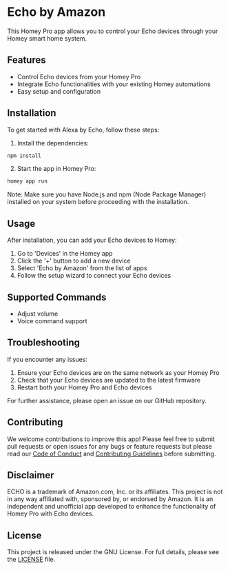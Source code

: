 # Echo by Amazon

This Homey Pro app allows you to control your Echo devices through your Homey smart home system.

## Features

- Control Echo devices from your Homey Pro
- Integrate Echo functionalities with your existing Homey automations
- Easy setup and configuration

## Installation

To get started with Alexa by Echo, follow these steps:

1. Install the dependencies:
```sh
npm install
```

2. Start the app in Homey Pro:
```sh
homey app run
```


Note: Make sure you have Node.js and npm (Node Package Manager) installed on your system before proceeding with the installation.

## Usage

After installation, you can add your Echo devices to Homey:

1. Go to 'Devices' in the Homey app
2. Click the '+' button to add a new device
3. Select 'Echo by Amazon' from the list of apps
4. Follow the setup wizard to connect your Echo devices

## Supported Commands

- Adjust volume
- Voice command support

## Troubleshooting

If you encounter any issues:

1. Ensure your Echo devices are on the same network as your Homey Pro
2. Check that your Echo devices are updated to the latest firmware
3. Restart both your Homey Pro and Echo devices

For further assistance, please open an issue on our GitHub repository.

## Contributing

We welcome contributions to improve this app! Please feel free to submit pull requests or open issues for any bugs or feature requests but please read our [Code of Conduct](CODE_OF_CONDUCT.md) and [Contributing Guidelines](CONTRIBUTING.md) before submitting.

## Disclaimer

ECHO is a trademark of Amazon.com, Inc. or its affiliates. This project is not in any way affiliated with, sponsored by, or endorsed by Amazon. It is an independent and unofficial app developed to enhance the functionality of Homey Pro with Echo devices.

## License

This project is released under the GNU License. For full details, please see the [LICENSE](LICENSE) file.